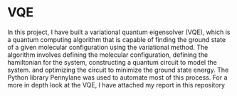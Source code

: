 # VQE
In this project, I have built a variational quantum eigensolver (VQE), which is a quantum computing algorithm that is capable of finding the ground state of a given molecular configuration using the variational method. The algorithm involves defining the molecular configuration, defining the hamiltonian for the system, constructing a quantum circuit to model the system. and optimizing the circuit to minimize the ground state energy.  The Python library Pennylane was used to automate most of this process.  For a more in depth look at the VQE, I have attached my report in this repository 
